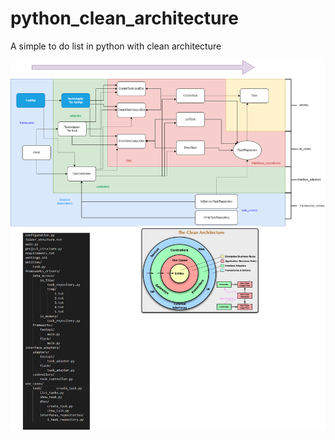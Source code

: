 # python_clean_architecture
A simple to do list in python with clean architecture

![project structure](https://raw.githubusercontent.com/nelsonimon/python_clean_architecture/master/clean_architecture.png "Project Structure")